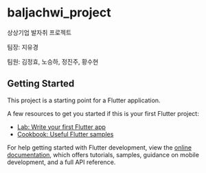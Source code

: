 # baljachwi_project

상상기업 발자취 프로젝트

팀장: 지유경

팀원: 김정효, 노승하, 정진주, 황수현

## Getting Started

This project is a starting point for a Flutter application.

A few resources to get you started if this is your first Flutter project:

- [Lab: Write your first Flutter app](https://docs.flutter.dev/get-started/codelab)
- [Cookbook: Useful Flutter samples](https://docs.flutter.dev/cookbook)

For help getting started with Flutter development, view the
[online documentation](https://docs.flutter.dev/), which offers tutorials,
samples, guidance on mobile development, and a full API reference.
